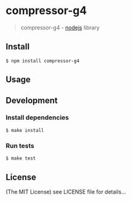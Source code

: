 compressor-g4
======

> compressor-g4 - [nodejs](http://nodejs.org) library

## Install

    $ npm install compressor-g4

## Usage

## Development

### Install dependencies

    $ make install

### Run tests

    $ make test

## License

(The MIT License)
see LICENSE file for details...